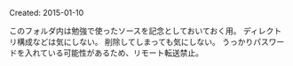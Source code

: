 
Created: 2015-01-10

このフォルダ内は勉強で使ったソースを記念としておいておく用。
ディレクトリ構成などは気にしない。
削除してしまっても気にしない。
うっかりパスワードを入れている可能性があるため、リモート転送禁止。

